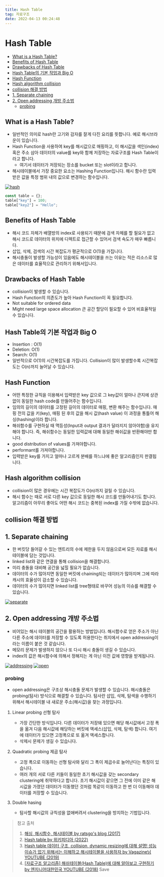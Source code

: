 ```yaml
---
title: Hash Table
tag: 자료구조
date: 2022-04-13 00:24:48
---
```


# Hash Table

<!-- TOC tocDepth:2..3 chapterDepth:2..6 -->

- [What is a Hash Table?](#what-is-a-hash-table)
- [Benefits of Hash Table](#benefits-of-hash-table)
- [Drawbacks of Hash Table](#drawbacks-of-hash-table)
- [Hash Table의 기본 작업과 Big O](#hash-table의-기본-작업과-big-o)
- [Hash Function](#hash-function)
- [Hash algorithm collision](#hash-algorithm-collision)
- [collision 해결 방법](#collision-해결-방법)
- [1. Separate chaining](#1-separate-chaining)
- [2. Open addressing 개방 주소법](#2-open-addressing-개방-주소법)
  - [probing](#probing)

<!-- /TOC -->

## What is a Hash Table?

- 일반적인 의미로 hash란 고기와 감자를 잘게 다진 요리를 뜻합니다. 예로 해시브라운이 있습니다.
- Hash Function을 사용하여 key를 해시값으로 매핑하고, 이 해시값을 색인(index) 혹은 주소 삼아 데이터의 value를 key와 함께 저장하는 자료구조를 Hash Table이라고 합니다.
  - 여기서 데이터가 저장되는 장소를 bucket 또는 slot이라고 합니다.
- 해시테이블에서 가장 중요한 요소는 Hashing Function입니다. 해시 함수란 입력받은 값을 특정 범위 내의 값으로 변경하는 함수입니다.

<!-- ### Hash Table in JavaScript
- 메모리 관점에서 자바스크립트는 하위 레벨의 언어인데요, 자바스크립트로 Hash Table을 직접 구현해서 사용하는 것은 기술적으로 거의 불가능합니다.
- we use javascript plain objects in the place of Hash Table. 해시테이블 대신 일반 객체를 사용함 (자바스크립트에 있는 plain object가 해시테이블을 이용해 구현됐고 해시테이블과 유사한 성격을 가졌다고 합니다..)  -->

<a href="https://en.wikipedia.org/wiki/Hash_table#Choosing_a_hash_function" target='_blank'> 
<img src="https://upload.wikimedia.org/wikipedia/commons/thumb/7/7d/Hash_table_3_1_1_0_1_0_0_SP.svg/1280px-Hash_table_3_1_1_0_1_0_0_SP.svg.png" alt="hash"></a>

```js
const table = {};
table["key"] = 100;
table["key2"] = "Hello";
```

## Benefits of Hash Table

- 해시 코드 자체가 배열방의 index로 사용되기 때문에 검색 자체를 할 필요가 없고 해시 코드로 데이터의 위치에 디렉트로 접근할 수 있어서 검색 속도가 매우 빠릅니다.
- 삽입, 삭제, 검색의 시간 복잡도가 평균적으로 O(1)을 가집니다.
- 해시충돌이 발생할 가능성이 있음에도 해시테이블을 쓰는 이유는 적은 리소스로 많은 데이터를 효율적으로 관리하기 위해서입니다.

## Drawbacks of Hash Table

- collision이 발생할 수 있습니다.
- Hash Function의 의존도가 높아 Hash Function이 꼭 필요합니다.
- Not suitable for ordered data
- Might need large space allocation 큰 공간 할당이 필요할 수 있어 비효율적일 수 있습니다.

## Hash Table의 기본 작업과 Big O

- Insertion : O(1)
- Deletion: O(1)
- Search: O(1)
- 일반적으로 O(1)의 시간복잡도를 가집니다. Collision이 많이 발생할수록 시간복잡도는 O(n)까지 늘어날 수 있습니다.

## Hash Function

- 어떤 특정한 규칙을 이용해서 입력받은 key 값으로 그 key값이 얼마나 큰지에 상관없이 동일한 hash code를 만들어주는 함수입니다.
- 임의의 길이의 데이터를 고정된 길이의 데이터로 매핑, 변환 해주는 함수입니다. 매핑 전의 값을 키(key), 매핑 된 후의 값을 해시 값(hash value) 이 과정을 통틀어 해싱(hashing)이라 합니다.
- 해쉬함수를 구현하실 때 멱등성(Input과 output 결과가 달라지지 않아야함)을 유지해야 합니다. 즉, 해쉬함수는 동일한 입력값에 대해 동일한 해쉬값을 반환해야만 합니다.
- good distribution of values를 가져야합니다.
- performant를 가져야합니다.
- 입력받은 key를 가지고 얼마나 고르게 분배를 하느냐에 좋은 알고리즘인지 판결됩니다.

## Hash algorithm collision

- collision이 많은 경우에는 시간 복잡도가 O(n)까지 걸릴 수 있습니다.
- 해시 함수는 때로 서로 다른 key 값으로 동일한 해시 코드를 만들어내기도 합니다. 알고리즘이 아무리 좋아도 어떤 해시 코드는 중복된 index를 가질 수밖에 없습니다.

## collision 해결 방법

## 1. Separate chaining

- 한 버킷당 들어갈 수 있는 엔트리의 수에 제한을 두지 않음으로써 모든 자료를 해시테이블에 담는 것입니다.
- linked list와 같은 연결을 통해 collision을 해결합니다.
- 미리 충돌을 대비해 공간을 넓힐 필요가 없습니다.
- 데이터의 수가 많아지면 동일한 버킷에 chaining되는 데이터가 많아지며 그에 따라 캐시의 효율성이 감소할 수 있습니다.
- 데이터의 수가 많아지면 linked list를 tree형태로 바꾸어 성능의 이슈를 해결할 수 있습니다.

<a href="https://en.wikipedia.org/wiki/Hash_table#Choosing_a_hash_function" target='_blank'> 
<img src="https://upload.wikimedia.org/wikipedia/commons/thumb/d/d0/Hash_table_5_0_1_1_1_1_1_LL.svg/1280px-Hash_table_5_0_1_1_1_1_1_LL.svg.png" alt="separate"></a>

## 2. Open addressing 개방 주소법

- 비어있는 해시 테이블의 공간을 활용하는 방법입니다. 해시함수로 얻은 주소가 아닌 다른 주소에 데이터를 저장할 수 있도록 허용한다는 취지에서 open addressing이라는 이름이 붙은 것 같습니다.
- 메모리 문제가 발생하지 않으나 또 다시 해시 충돌이 생길 수 있습니다.
- index의 값은 해시함수에 의해서 정해지는 게 아닌 이전 값에 영향을 받게됩니다.

<a href="https://en.wikipedia.org/wiki/Hash_table#Choosing_a_hash_function" target='_blank'> 
<img src="https://upload.wikimedia.org/wikipedia/commons/thumb/b/bf/Hash_table_5_0_1_1_1_1_0_SP.svg/1024px-Hash_table_5_0_1_1_1_1_0_SP.svg.png" alt="addressing"></a>

<a href="https://en.wikipedia.org/wiki/Hash_table#Choosing_a_hash_function" target='_blank'> 
<img src="https://upload.wikimedia.org/wikipedia/commons/thumb/9/90/HASHTB12.svg/1920px-HASHTB12.svg.png" alt="open"></a>

### probing

- open addressing은 구조상 해시충돌 문제가 발생할 수 있습니다. 해시충돌은 probing(탐사) 방식으로 해결할 수 있습니다. 탐사란 삽입, 삭제, 탐색을 수행하기 위해서 해시테이블 내 새로운 주소(해시값)을 찾는 과정입니다.

1. Linear probing 선형 탐사

   - 가장 간단한 방식입니다. 다른 데이터가 저장돼 있으면 해당 해시값에서 고정 폭을 옮겨 다음 해시값에 해당하는 버킷에 액세스(삽입, 삭제, 탐색) 합니다. 여기에 데이터가 있으면 고정폭으로 또 옮겨 액세스합니다.
   - 삭제시 문제가 생길 수 있습니다.

2. Quadratic probing 제곱 탐사

   - 고정 폭으로 이동하는 선형 탐사와 달리 그 폭이 제곱수로 늘어난다는 특징이 있습니다.
   - 여러 개의 서로 다른 키들이 동일한 초기 해시값을 갖는 secondary clustering에 취약하다고 합니다. 초기 해시값이 같으면 그 전에 이미 같은 해시값을 가졌던 데이터가 이동했던 것처럼 똑같이 이동하고 한 번 더 이동해야 데이터를 저장할 수 있습니다.

3. Double hasing
   - 탐사할 해시값의 규칙성을 없애버려서 clustering을 방지하는 기법입니다.

> 참고 출처
>
> 1. [해싱, 해시함수, 해시테이블 by ratsgo's blog (2017)](https://ratsgo.github.io/data%20structure&algorithm/2017/10/25/hash/)
> 2. [Hash table by 위키피디아 (2022)](https://en.wikipedia.org/wiki/Hash_table#Choosing_a_hash_function)
> 3. [Hash table 데이터 구조, collision, dynamic resizing에 대해 설명! 성능 이슈가 없기 위해서는 이해하고 해시테이블을 사용하자 by Vagazine님 YOUTUBE (2019)](https://www.youtube.com/watch?v=W-KV24YEB9g)
> 4. [[자료구조 알고리즘] 해쉬테이블(Hash Table)에 대해 알아보고 구현하기 by 엔지니어대한민국 YOUTUBE (2018)](https://www.youtube.com/watch?v=Vi0hauJemxA)
>    Save
